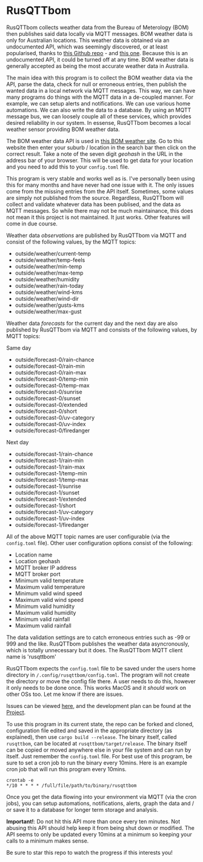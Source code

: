 # RusQTTbom 

RusQTTbom collects weather data from the Bureau of Meterology (BOM) then publishes said data locally via MQTT messages. BOM weather data is only for Australian locations. This weather data is obtained via an undocumented API, which was seemingly discovered, or at least popularised, thanks to [this Github repo](https://github.com/chris-horner/SocketWeather) - and [this one](https://github.com/bremor/bureau_of_meteorology). Because this is an undocumented API, it could be turned off at any time. BOM weather data is generally accepted as being the most accurate weather data in Australia.

The main idea with this program is to collect the BOM weather data via the API, parse the data, check for null or erroneous entries, then publish the wanted data in a local network via MQTT messages. This way, we can have many programs do things with the MQTT data in a de-coupled manner. For example, we can setup alerts and notifications. We can use various home automations. We can also write the data to a database. By using an MQTT message bus, we can loosely couple all of these services, which provides desired reliability in our system. In essense, RusQTTbom becomes a local weather sensor providing BOM weather data.

The BOM weather data API is used in [this BOM weather site](https://weather.bom.gov.au/). Go to this website then enter your suburb / location in the search bar then click on the correct result. Take a note of the seven digit *geohash* in the URL in the address bar of your browser. This will be used to get data for your location and you need to add this to your `config.toml` file.

This program is very stable and works well as is. I've personally been using this for many months and have never had one issue with it. The only issues come from the missing entries from the API itself. Sometimes, some values are simply not published from the source. Regardless, RusQTTbom will collect and validate whatever data has been publised, and the data as MQTT messages. So while there may not be much maintainance, this does not mean it this project is not maintained. It just works. Other features will come in due course.

Weather data *observations* are published by RusQTTbom via MQTT and consist of the following values, by the MQTT topics:

- outside/weather/current-temp
- outside/weather/temp-feels
- outside/weather/min-temp
- outside/weather/max-temp
- outside/weather/humidity
- outside/weather/rain-today
- outside/weather/wind-kms
- outside/weather/wind-dir
- outside/weather/gusts-kms
- outside/weather/max-gust

Weather data *forecasts* for the current day and the next day are also published by RusQTTbom via MQTT and consists of the following values, by MQTT topics:

Same day
- outside/forecast-0/rain-chance
- outside/forecast-0/rain-min
- outside/forecast-0/rain-max
- outside/forecast-0/temp-min
- outside/forecast-0/temp-max
- outside/forecast-0/sunrise
- outside/forecast-0/sunset
- outside/forecast-0/extended
- outside/forecast-0/short 
- outside/forecast-0/uv-category
- outside/forecast-0/uv-index
- outside/forecast-0/firedanger

Next day
- outside/forecast-1/rain-chance
- outside/forecast-1/rain-min
- outside/forecast-1/rain-max
- outside/forecast-1/temp-min
- outside/forecast-1/temp-max
- outside/forecast-1/sunrise
- outside/forecast-1/sunset
- outside/forecast-1/extended
- outside/forecast-1/short 
- outside/forecast-1/uv-category
- outside/forecast-1/uv-index
- outside/forecast-1/firedanger

All of the above MQTT topic names are user configurable (via the `config.toml` file). Other user configuration options consist of the following:

- Location name
- Location geohash
- MQTT broker IP address
- MQTT broker port
- Minimum valid temperature
- Maximum valid temperature
- Minimum valid wind speed
- Maximum valid wind speed
- Minimum valid humidity
- Maximum valid humidity
- Minimum valid rainfall
- Maximum valid rainfall

The data validation settings are to catch erroneous entries such as -99 or 999 and the like. RusQTTbom publishes the weather data asyncronously, which is totally unnecessary but it does. The RusQTTbom MQTT client name is 'rusqttbom'

RusQTTbom expects the `config.toml` file to be saved under the users home directory in `/.config/rusqttbom/config.toml`. The program will not create the directory or move the config file there. A user needs to do this, however it only needs to be done once. This works MacOS and it *should* work on other OSs too. Let me know if there are issues.

Issues can be viewed [here](https://github.com/athenars-io/rusqttbom/issues), and the development plan can be found at the [Project](https://github.com/orgs/athenars-io/projects/1/views/2).

To use this program in its current state, the repo can be forked and cloned, configuration file edited and saved in the appropriate directory (as explained), then use `cargo build --release`. The binary itself, called `rusqttbom`, can be located at `rusqttbom/target/release`. The binary itself can be copied or moved anywhere else in your file system and can run by itself. Just remember the `config.toml` file. For best use of this program, be sure to set a cron job to run the binary every 10mins. Here is an example cron job that will run this program every 10mins.

```shell
crontab -e
*/10 * * * * /full/file/path/to/binary/rusqttbom
```

Once you get the data flowing into your environment via MQTT (via the cron jobs), you can setup automations, notifications, alerts, graph the data and / or save it to a database for longer term storage and analysis. 

**Important!**: Do not hit this API more than once every ten minutes. Not abusing this API should help keep it from being shut down or modified. The API seems to only be updated every 10mins at a minimum so keeping your calls to a minimum makes sense.

Be sure to star this repo to watch the progress if this interests you!